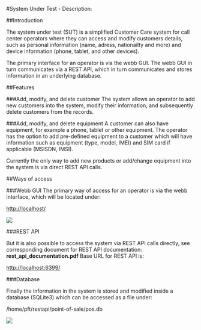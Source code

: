 #System Under Test - Description:

##Introduction

The system under test (SUT) is a simplified Customer Care system for call center operators where they can access and modify customers details, such as personal information (name, adress, nationailty and more) and device information (phone, tablet, and other devices).

The primary interface for an operator is via the webb GUI. 
The webb GUI in turn communicates via a REST API, which in turn communicates and stores information in an underlying database. 

##Features

###Add, modify, and delete customer
The system allows an operator to add new customers into the system, modify their information, and subsequently delete customers from the records.

###Add, modify, and delete equipment
A customer can also have equipment, for example a phone, tablet or other equipment.
The operator has the option to add pre-defined equipment to a customer which will have information such as equipment (type, model, IMEI) and SIM card if applicable (MSISDN, IMSI).

Currently the only way to add new products or add/change equipment into the system is via direct REST API calls.

##Ways of access

###Webb GUI
The primary way of access for an operator is via the webb interface, which will be located under: 

[http://localhost/](http://localhost/)

![](https://res.cloudinary.com/northern-test-consulting-ab/image/upload/v1553094835/customer_care_screenshot_yiewsb.png) 

###REST API

But it is also possible to access the system via REST API calls directly, see corresponding document for REST API documentation: **rest_api_documentation.pdf**
Base URL for REST API is:

[http://localhost:6399/](http://localhost:6399/)

###Database

Finally the information in the system is stored and modified inside a database (SQLite3) which can be accessed as a file under:

/home/pft/restapi/point-of-sale/pos.db 

![](https://res.cloudinary.com/northern-test-consulting-ab/image/upload/v1553073376/db_design_vw3up7.png) 
